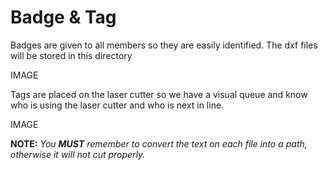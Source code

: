 Badge & Tag
==========
Badges are given to all members so they are easily identified. The dxf files will be stored in this directory

IMAGE

Tags are placed on the laser cutter so we have a visual queue and know who is using the laser cutter and who is next in line.

IMAGE

**NOTE:** *You **MUST** remember to convert the text on each file into a path, otherwise it will not cut properly.*
